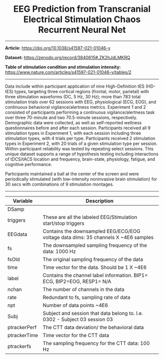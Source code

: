 <h1 align="center">EEG Prediction from Transcranial Electrical Stimulation Chaos Recurrent Neural Net</h1>

---

**Article:** <a href="https://doi.org/10.1038/s41597-021-01046-y" style="color: red;">https://doi.org/10.1038/s41597-021-01046-y</a>

**Dataset:** <a href="https://zenodo.org/record/3840615#.ZK2hJdLMKRQ" style="color: red;">https://zenodo.org/record/3840615#.ZK2hJdLMKRQ</a>

**Table of stimulation condition and stimulation intensity:** <a href="https://www.nature.com/articles/s41597-021-01046-y/tables/2" style="color: red;">https://www.nature.com/articles/s41597-021-01046-y/tables/2</a>

---

Data include within participant application of nine High-Definition tES (HD-tES) types, targeting three cortical regions (frontal, motor, parietal) with three stimulation waveforms (DC, 5 Hz, 30 Hz); more than 783 total stimulation trials over 62 sessions with EEG, physiological (ECG, EOG), and continuous behavioral vigilance/alertness metrics. Experiment 1 and 2 consisted of participants performing a continuous vigilance/alertness task over three 70-minute and two 70.5-minute sessions, respectively. Demographic data were collected, as well as self-reported wellness questionnaires before and after each session. Participants received all 9 stimulation types in Experiment 1, with each session including three stimulation types, with 4 trials per type. Participants received 2 stimulation types in Experiment 2, with 20 trials of a given stimulation type per session. Within-participant reliability was tested by repeating select sessions. This unique dataset supports a range of hypothesis testing including interactions of tDCS/tACS location and frequency, brain-state, physiology, fatigue, and cognitive performance.

Participants maintained a ball at the center of the screen and were periodically stimulated (with low-intensity noninvasive brain stimulation) for 30 secs with combinations of 9 stimulation montages.

---

| Variable       | Description                                                         |
|----------------|---------------------------------------------------------------------|
| DSamp          |                                                                     |
| triggers       | These are all the labeled EEG/Stimulation start/stop triggers       |
| EEGdata        | Contains the downsampled EEG/ECG/EOG voltage data dims: 35 channels X ~4E6 samples |
| fs             | The downsampled sampling frequency of the data: 1000 Hz             |
| fsOld          | The original sampling frequency of the data                         |
| time           | Time vector for the data. Should be 1 X ~4E6                        |
| label          | Contains the channel label information. BIP1= ECG, BIP2=EOG, RESP1= N/A |
| nchan          | The number of channels in the data                                  |
| rate           | Redundant to fs, sampling rate of data                              |
| npt            | Number of data points ~4E6                                          |
| Subj           | Subject and session that data belong to. I.e. 0302 - Subject 03 session 03 |
| ptrackerPerf   | The CTT data deviation/ the behavioral data                         |
| ptrackerTime   | Time vector for the CTT data                                        |
| ptrackerfs     | The sampling frequency for the CTT data: 100 Hz                     |


